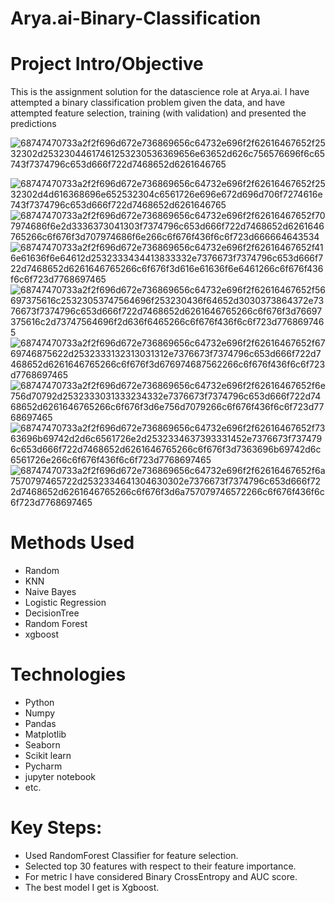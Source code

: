 # Arya.ai-Binary-Classification
# Project Intro/Objective
This is the assignment solution for the datascience role at Arya.ai. I have attempted a binary classification problem given the data, and have attempted feature selection, training (with validation) and presented the predictions

![68747470733a2f2f696d672e736869656c64732e696f2f62616467652f2532302d25323044617461253230536369656e63652d626c756576696f6c65743f7374796c653d666f722d7468652d6261646765](https://user-images.githubusercontent.com/90651409/159996519-8724164f-0bbc-4d02-97e2-0e30c4b614f5.svg)

![68747470733a2f2f696d672e736869656c64732e696f2f62616467652f2532302d4d616368696e652532304c6561726e696e672d696d706f7274616e743f7374796c653d666f722d7468652d6261646765](https://user-images.githubusercontent.com/90651409/159995349-76103402-ba54-4a6d-b32c-2599b7a2b13e.svg)
![68747470733a2f2f696d672e736869656c64732e696f2f62616467652f707974686f6e2d3336373041303f7374796c653d666f722d7468652d6261646765266c6f676f3d707974686f6e266c6f676f436f6c6f723d666664643534](https://user-images.githubusercontent.com/90651409/159995368-ce5f9f60-b6df-4e94-bb40-0edc8b3a293d.svg)![68747470733a2f2f696d672e736869656c64732e696f2f62616467652f416e61636f6e64612d2532333434413833332e7376673f7374796c653d666f722d7468652d6261646765266c6f676f3d616e61636f6e6461266c6f676f436f6c6f723d7768697465](https://user-images.githubusercontent.com/90651409/159995385-9f652a0f-1c14-4a3f-9419-0f2f0e47b111.svg)![68747470733a2f2f696d672e736869656c64732e696f2f62616467652f56697375616c25323053747564696f253230436f64652d3030373864372e7376673f7374796c653d666f722d7468652d6261646765266c6f676f3d76697375616c2d73747564696f2d636f6465266c6f676f436f6c6f723d7768697465](https://user-images.githubusercontent.com/90651409/159995405-cfc4aa66-59d4-45d1-9667-a4391c7f850e.svg)![68747470733a2f2f696d672e736869656c64732e696f2f62616467652f6769746875622d2532333132313031312e7376673f7374796c653d666f722d7468652d6261646765266c6f676f3d676974687562266c6f676f436f6c6f723d7768697465](https://user-images.githubusercontent.com/90651409/159995435-67da3168-897d-4405-99c6-6badcc545368.svg)
![68747470733a2f2f696d672e736869656c64732e696f2f62616467652f6e756d70792d2532333031333234332e7376673f7374796c653d666f722d7468652d6261646765266c6f676f3d6e756d7079266c6f676f436f6c6f723d7768697465](https://user-images.githubusercontent.com/90651409/159995453-525c88e5-47d8-422b-bc66-fdf5ef7dafaf.svg)![68747470733a2f2f696d672e736869656c64732e696f2f62616467652f7363696b69742d2d6c6561726e2d2532334637393331452e7376673f7374796c653d666f722d7468652d6261646765266c6f676f3d7363696b69742d6c6561726e266c6f676f436f6c6f723d7768697465](https://user-images.githubusercontent.com/90651409/159995493-69c8d22b-2aa6-4493-a711-d709663f2b88.svg)
![68747470733a2f2f696d672e736869656c64732e696f2f62616467652f6a7570797465722d2532334641304630302e7376673f7374796c653d666f722d7468652d6261646765266c6f676f3d6a757079746572266c6f676f436f6c6f723d7768697465](https://user-images.githubusercontent.com/90651409/159995520-7572ceeb-8081-4703-b510-35e807a69a7f.svg)
# Methods Used
* Random
* KNN
* Naive Bayes
* Logistic Regression
* DecisionTree
* Random Forest
* xgboost
# Technologies
* Python
* Numpy
* Pandas
* Matplotlib
* Seaborn
* Scikit learn
* Pycharm
* jupyter notebook
* etc.

# Key Steps:
* Used RandomForest Classifier for feature selection.
* Selected top 30 features with respect to their feature importance.
* For metric I have considered Binary CrossEntropy and AUC score.
* The best model I get is Xgboost.
